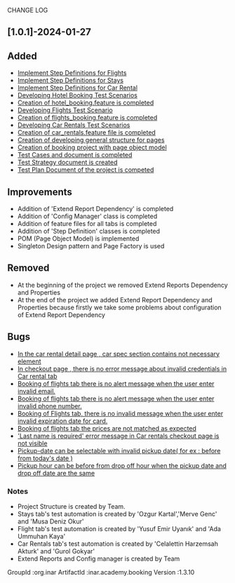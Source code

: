 CHANGE LOG
## [1.0.1]-2024-01-27

## Added

- [Implement Step Definitions for Flights](https://inaracademy.atlassian.net/browse/T1-128)
- [Implement Step Definitions for Stays](https://inaracademy.atlassian.net/browse/T1-127)
- [Implement Step Definitions for Car Rental](https://inaracademy.atlassian.net/browse/T1-129)
- [Developing Hotel Booking Test Scenarios](https://inaracademy.atlassian.net/browse/T1-134)
- [Creation of hotel_booking.feature is completed](https://inaracademy.atlassian.net/browse/T1-124)
- [Developing Flights Test Scenario](https://inaracademy.atlassian.net/browse/T1-149)
- [Creation of flights_booking.feature is completed](https://inaracademy.atlassian.net/browse/T1-125)
- [Developing Car Rentals Test Scenarios](https://inaracademy.atlassian.net/browse/T1-148)
- [Creation of car_rentals.feature file is completed](https://inaracademy.atlassian.net/browse/T1-126)
- [Creation of developing general structure for pages](https://inaracademy.atlassian.net/browse/T1-123)
- [Creation of booking project with page object model](https://inaracademy.atlassian.net/browse/T1-130)
- [Test Cases and document is completed](https://inaracademy.atlassian.net/browse/T1-122)
- [Test Strategy document is created](https://inaracademy.atlassian.net/browse/T1-120)
- [Test Plan Document of the project is competed](https://inaracademy.atlassian.net/browse/T1-121)

## Improvements
- Addition of 'Extend Report Dependency' is completed
- Addition of 'Config Manager' class is completed
- Addition of feature files for all tabs is completed
- Addition of 'Step Definition' classes is completed
- POM (Page Object Model) is implemented
- Singleton Design pattern and Page Factory is used

## Removed
- At the beginning of the project we removed Extend Reports Dependency and Properties
- At the end of the project we added Extend Report Dependency and Properties because firstly we take some problems
 about configuration of Extend Report Dependency

## Bugs
- [In the car rental detail page , car spec section contains not necessary element](https://inaracademy.atlassian.net/browse/T1-138)
- [In checkout page , there is no error message about invalid credentials in Car rental tab](https://inaracademy.atlassian.net/browse/T1-139)
- [Booking of flights tab there is no alert message when the user enter invalid email.](https://inaracademy.atlassian.net/browse/T1-141)
- [Booking of flights tab there is no alert message when the user enter invalid phone number.](https://inaracademy.atlassian.net/browse/T1-142)
- [Booking of Flights tab, there is no invalid message when the user enter invalid expiration date for card.](https://inaracademy.atlassian.net/browse/T1-143)
- [Booking of flights tab the prices are not matched as expected](https://inaracademy.atlassian.net/browse/T1-144)
- ['Last name is required' error message in Car rentals checkout page is not visible](https://inaracademy.atlassian.net/browse/T1-145)
- [Pickup-date can be selectable with invalid pickup date( for ex : before from today's date )](https://inaracademy.atlassian.net/browse/T1-146)
- [Pickup hour can be before from drop off hour when the pickup date and drop off date are the same](https://inaracademy.atlassian.net/browse/T1-147)


### Notes
- Project Structure is created by Team.
- Stays tab's test automation is created by 'Ozgur Kartal','Merve Genc' and 'Musa Deniz Okur'
- Flight tab's test automation is created by 'Yusuf Emir Uyanık' and 'Ada Ummuhan Kaya'
- Car Rentals tab's test automation is created by 'Celalettin Harzemsah Akturk' and 'Gurol Gokyar'
- Extend Reports and Config manager is created by Team


GroupId    :org.inar
ArtifactId :inar.academy.booking
Version    :1.3.10
